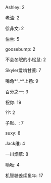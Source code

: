 Ashley:
2

老油:
2

徐非文:
2

伯兰:
5

goosebump:
2

不会冬眠的小松鼠:
2

Skyler爱啃甘蔗:
7

嘴角*^_^*上扬:
9

百分之一:
3

祝你:
19

??:
2

子默、:
7

suxy:
8

Jack维:
4

一川烟草:
8

呦呦:
4

机智糖姜续鱼年:
17